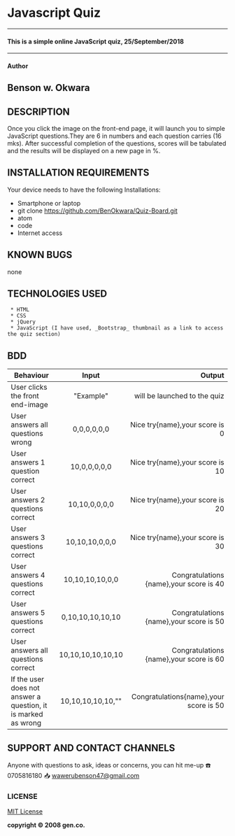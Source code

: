 # Javascript Quiz
---------------------------------------------------------------
#### This is a simple online JavaScript quiz, 25/September/2018
---------------------------------------------------------------
#### Author
  **Benson w. Okwara**
---------------------------------------------------------------
## DESCRIPTION
Once you click the image on the front-end page, it will launch you to simple JavaScript questions.They are 6 in numbers and each question carries (16 mks). After successful completion of the questions, scores will be tabulated and the results will be displayed on a new page in %.
## INSTALLATION REQUIREMENTS
Your device needs to have the following Installations:
* Smartphone or laptop
* git clone  https://github.com/BenOkwara/Quiz-Board.git
* atom
* code
* Internet access
## KNOWN BUGS
  none  
## TECHNOLOGIES USED
     * HTML
     * CSS
     * jQuery
     * JavaScript (I have used, _Bootstrap_ thumbnail as a link to access the quiz section)

## BDD
| Behaviour   |      Input     |  Output |
|----------|:-------------:|------:|
| User clicks the front end-image |    "Example"   |   will be launched to the quiz |
| User answers all questions wrong | 0,0,0,0,0,0 |    Nice try{name},your score is 0 |
| User answers 1 question correct | 10,0,0,0,0,0 |    Nice try{name},your score is 10 |
| User answers 2 questions correct | 10,10,0,0,0,0 |    Nice try{name},your score is 20 |
| User answers 3 questions correct | 10,10,10,0,0,0 |    Nice try{name},your score is 30 |
| User answers 4 questions correct | 10,10,10,10,0,0 |    Congratulations {name},your score is 40 |
| User answers 5 questions correct | 0,10,10,10,10,10 |    Congratulations {name},your score is 50 |
| User answers all questions correct | 10,10,10,10,10,10 |    Congratulations {name},your score is 60 |
| If the user does not answer a question, it is marked as wrong | 10,10,10,10,10,"" |    Congratulations{name},your score is 50 |

## SUPPORT AND CONTACT CHANNELS
Anyone with questions to ask, ideas or concerns, you can hit me-up
:phone: 0705816180    :inbox_tray: wawerubenson47@gmail.com

### LICENSE
[MIT License](https://choosealicense.com/licenses/mit/#)


__copyright :copyright: 2008 gen.co.__

